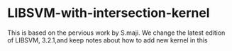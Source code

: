 # LIBSVM-with-intersection-kernel
This is based on the pervious work by S.maji. We change the latest edition of LIBSVM, 3.2.1,and keep notes about how to add new kernel in this
